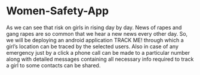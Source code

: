 # Women-Safety-App
As we can see that risk on girls in rising day by day. News of rapes and gang rapes are so common that we hear a new news every other day. So, we will be deploying an android application TRACK ME! through which a girl’s location can be traced by the selected users. Also in case of any emergency just by a click a phone call can be made to a particular number along with detailed messages containing all necessary info required to track a girl to some contacts can be shared.
